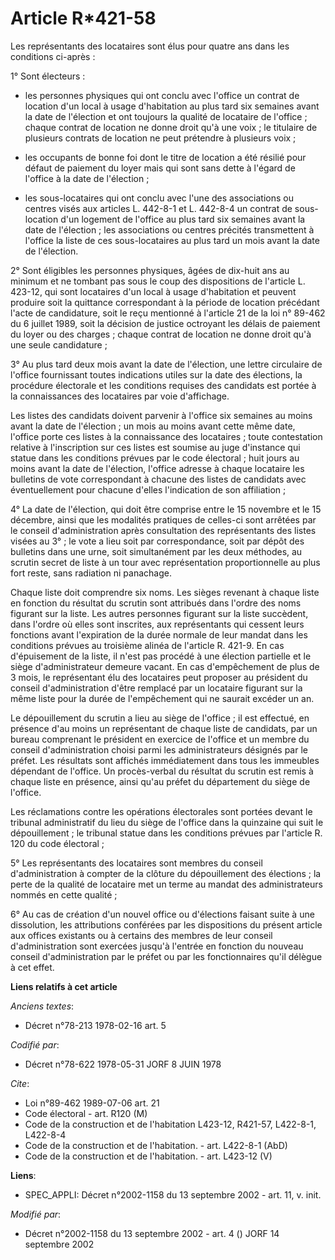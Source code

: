 # Article R*421-58

Les représentants des locataires sont élus pour quatre ans dans les conditions ci-après :

1° Sont électeurs :

- les personnes physiques qui ont conclu avec l'office un contrat de location d'un local à usage d'habitation au plus tard
six semaines avant la date de l'élection et ont toujours la qualité de locataire de l'office ; chaque contrat de location ne
donne droit qu'à une voix ; le titulaire de plusieurs contrats de location ne peut prétendre à plusieurs voix ;

- les occupants de bonne foi dont le titre de location a été résilié pour défaut de paiement du loyer mais qui sont sans
dette à l'égard de l'office à la date de l'élection ;

- les sous-locataires qui ont conclu avec l'une des associations ou centres visés aux articles L. 442-8-1 et L. 442-8-4 un
contrat de sous-location d'un logement de l'office au plus tard six semaines avant la date de l'élection ; les associations
ou centres précités transmettent à l'office la liste de ces sous-locataires au plus tard un mois avant la date de l'élection.

2° Sont éligibles les personnes physiques, âgées de dix-huit ans au minimum et ne tombant pas sous le coup des dispositions
de l'article L. 423-12, qui sont locataires d'un local à usage d'habitation et peuvent produire soit la quittance
correspondant à la période de location précédant l'acte de candidature, soit le reçu mentionné à l'article 21 de la loi n°
89-462 du 6 juillet 1989, soit la décision de justice octroyant les délais de paiement du loyer ou des charges ; chaque
contrat de location ne donne droit qu'à une seule candidature ;

3° Au plus tard deux mois avant la date de l'élection, une lettre circulaire de l'office fournissant toutes indications
utiles sur la date des élections, la procédure électorale et les conditions requises des candidats est portée à la
connaissances des locataires par voie d'affichage.

Les listes des candidats doivent parvenir à l'office six semaines au moins avant la date de l'élection ; un mois au moins
avant cette même date, l'office porte ces listes à la connaissance des locataires ; toute contestation relative à
l'inscription sur ces listes est soumise au juge d'instance qui statue dans les conditions prévues par le code électoral ;
huit jours au moins avant la date de l'élection, l'office adresse à chaque locataire les bulletins de vote correspondant à
chacune des listes de candidats avec éventuellement pour chacune d'elles l'indication de son affiliation ;

4° La date de l'élection, qui doit être comprise entre le 15 novembre et le 15 décembre, ainsi que les modalités pratiques de
celles-ci sont arrêtées par le conseil d'administration après consultation des représentants des listes visées au 3° ; le
vote a lieu soit par correspondance, soit par dépôt des bulletins dans une urne, soit simultanément par les deux méthodes, au
scrutin secret de liste à un tour avec représentation proportionnelle au plus fort reste, sans radiation ni panachage.

Chaque liste doit comprendre six noms. Les sièges revenant à chaque liste en fonction du résultat du scrutin sont attribués
dans l'ordre des noms figurant sur la liste. Les autres personnes figurant sur la liste succèdent, dans l'ordre où elles sont
inscrites, aux représentants qui cessent leurs fonctions avant l'expiration de la durée normale de leur mandat dans les
conditions prévues au troisième alinéa de l'article R. 421-9. En cas d'épuisement de la liste, il n'est pas procédé à une
élection partielle et le siège d'administrateur demeure vacant. En cas d'empêchement de plus de 3 mois, le représentant élu
des locataires peut proposer au président du conseil d'administration d'être remplacé par un locataire figurant sur la même
liste pour la durée de l'empêchement qui ne saurait excéder un an.

Le dépouillement du scrutin a lieu au siège de l'office ; il est effectué, en présence d'au moins un représentant de chaque
liste de candidats, par un bureau comprenant le président en exercice de l'office et un membre du conseil d'administration
choisi parmi les administrateurs désignés par le préfet. Les résultats sont affichés immédiatement dans tous les immeubles
dépendant de l'office. Un procès-verbal du résultat du scrutin est remis à chaque liste en présence, ainsi qu'au préfet du
département du siège de l'office.

Les réclamations contre les opérations électorales sont portées devant le tribunal administratif du lieu du siège de l'office
dans la quinzaine qui suit le dépouillement ; le tribunal statue dans les conditions prévues par l'article R. 120 du code
électoral ;

5° Les représentants des locataires sont membres du conseil d'administration à compter de la clôture du dépouillement des
élections ; la perte de la qualité de locataire met un terme au mandat des administrateurs nommés en cette qualité ;

6° Au cas de création d'un nouvel office ou d'élections faisant suite à une dissolution, les attributions conférées par les
dispositions du présent article aux offices existants ou à certains des membres de leur conseil d'administration sont
exercées jusqu'à l'entrée en fonction du nouveau conseil d'administration par le préfet ou par les fonctionnaires qu'il
délègue à cet effet.

**Liens relatifs à cet article**

_Anciens textes_:

  - Décret n°78-213 1978-02-16 art. 5

_Codifié par_:

  - Décret n°78-622 1978-05-31 JORF 8 JUIN 1978

_Cite_:

  - Loi n°89-462 1989-07-06 art. 21
  - Code électoral - art. R120 (M)
  - Code de la construction et de l'habitation L423-12, R421-57, L422-8-1, L422-8-4
  - Code de la construction et de l'habitation. - art. L422-8-1 (AbD)
  - Code de la construction et de l'habitation. - art. L423-12 (V)

**Liens**:

  - SPEC_APPLI: Décret n°2002-1158 du 13 septembre 2002 - art. 11, v. init.

_Modifié par_:

  - Décret n°2002-1158 du 13 septembre 2002 - art. 4 () JORF 14 septembre 2002
